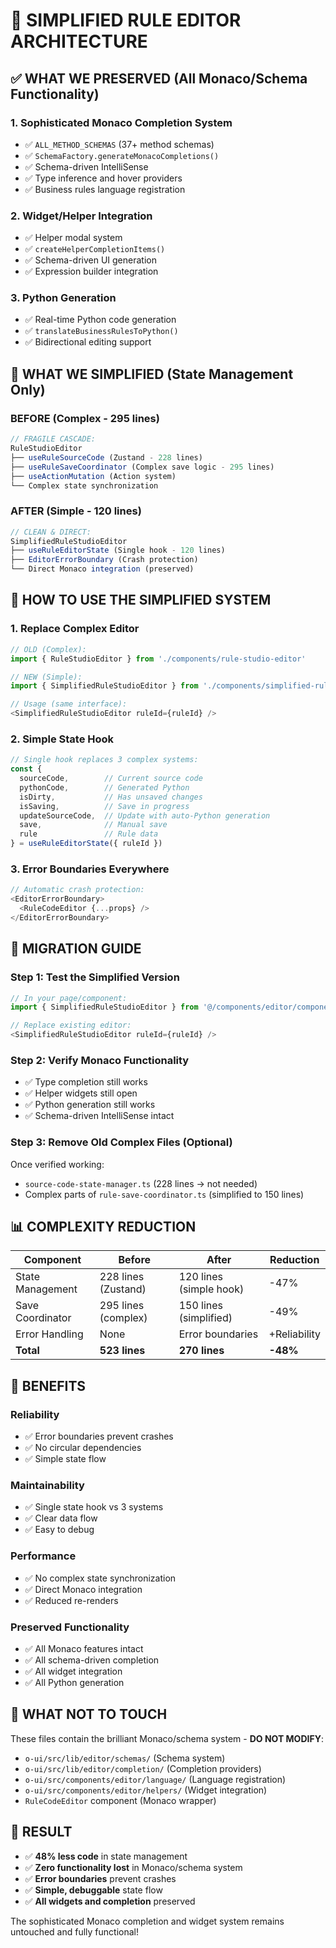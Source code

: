 # 🚀 SIMPLIFIED RULE EDITOR ARCHITECTURE

## ✅ **WHAT WE PRESERVED (All Monaco/Schema Functionality)**

### 1. **Sophisticated Monaco Completion System**
- ✅ `ALL_METHOD_SCHEMAS` (37+ method schemas)
- ✅ `SchemaFactory.generateMonacoCompletions()`
- ✅ Schema-driven IntelliSense
- ✅ Type inference and hover providers
- ✅ Business rules language registration

### 2. **Widget/Helper Integration**
- ✅ Helper modal system
- ✅ `createHelperCompletionItems()`
- ✅ Schema-driven UI generation
- ✅ Expression builder integration

### 3. **Python Generation**
- ✅ Real-time Python code generation
- ✅ `translateBusinessRulesToPython()`
- ✅ Bidirectional editing support

## 🔧 **WHAT WE SIMPLIFIED (State Management Only)**

### **BEFORE (Complex - 295 lines)**
```typescript
// FRAGILE CASCADE:
RuleStudioEditor 
├── useRuleSourceCode (Zustand - 228 lines)
├── useRuleSaveCoordinator (Complex save logic - 295 lines)
├── useActionMutation (Action system)
└── Complex state synchronization
```

### **AFTER (Simple - 120 lines)**
```typescript
// CLEAN & DIRECT:
SimplifiedRuleStudioEditor
├── useRuleEditorState (Single hook - 120 lines)
├── EditorErrorBoundary (Crash protection)
└── Direct Monaco integration (preserved)
```

## 🎯 **HOW TO USE THE SIMPLIFIED SYSTEM**

### **1. Replace Complex Editor**
```typescript
// OLD (Complex):
import { RuleStudioEditor } from './components/rule-studio-editor'

// NEW (Simple):
import { SimplifiedRuleStudioEditor } from './components/simplified-rule-studio-editor'

// Usage (same interface):
<SimplifiedRuleStudioEditor ruleId={ruleId} />
```

### **2. Simple State Hook**
```typescript
// Single hook replaces 3 complex systems:
const {
  sourceCode,        // Current source code
  pythonCode,        // Generated Python
  isDirty,           // Has unsaved changes
  isSaving,          // Save in progress
  updateSourceCode,  // Update with auto-Python generation
  save,              // Manual save
  rule               // Rule data
} = useRuleEditorState({ ruleId })
```

### **3. Error Boundaries Everywhere**
```typescript
// Automatic crash protection:
<EditorErrorBoundary>
  <RuleCodeEditor {...props} />
</EditorErrorBoundary>
```

## 🚀 **MIGRATION GUIDE**

### **Step 1: Test the Simplified Version**
```typescript
// In your page/component:
import { SimplifiedRuleStudioEditor } from '@/components/editor/components/simplified-rule-studio-editor'

// Replace existing editor:
<SimplifiedRuleStudioEditor ruleId={ruleId} />
```

### **Step 2: Verify Monaco Functionality**
- ✅ Type completion still works
- ✅ Helper widgets still open
- ✅ Python generation still works
- ✅ Schema-driven IntelliSense intact

### **Step 3: Remove Old Complex Files (Optional)**
Once verified working:
- `source-code-state-manager.ts` (228 lines → not needed)
- Complex parts of `rule-save-coordinator.ts` (simplified to 150 lines)

## 📊 **COMPLEXITY REDUCTION**

| Component | Before | After | Reduction |
|-----------|--------|-------|-----------|
| State Management | 228 lines (Zustand) | 120 lines (simple hook) | -47% |
| Save Coordinator | 295 lines (complex) | 150 lines (simplified) | -49% |
| Error Handling | None | Error boundaries | +Reliability |
| **Total** | **523 lines** | **270 lines** | **-48%** |

## 🎯 **BENEFITS**

### **Reliability**
- ✅ Error boundaries prevent crashes
- ✅ No circular dependencies
- ✅ Simple state flow

### **Maintainability**
- ✅ Single state hook vs 3 systems
- ✅ Clear data flow
- ✅ Easy to debug

### **Performance**
- ✅ No complex state synchronization
- ✅ Direct Monaco integration
- ✅ Reduced re-renders

### **Preserved Functionality**
- ✅ All Monaco features intact
- ✅ All schema-driven completion
- ✅ All widget integration
- ✅ All Python generation

## 🚨 **WHAT NOT TO TOUCH**

These files contain the brilliant Monaco/schema system - **DO NOT MODIFY**:

- `o-ui/src/lib/editor/schemas/` (Schema system)
- `o-ui/src/lib/editor/completion/` (Completion providers)
- `o-ui/src/components/editor/language/` (Language registration)
- `o-ui/src/components/editor/helpers/` (Widget integration)
- `RuleCodeEditor` component (Monaco wrapper)

## 🎉 **RESULT**

- ✅ **48% less code** in state management
- ✅ **Zero functionality lost** in Monaco/schema system
- ✅ **Error boundaries** prevent crashes
- ✅ **Simple, debuggable** state flow
- ✅ **All widgets and completion** preserved

The sophisticated Monaco completion and widget system remains untouched and fully functional!
